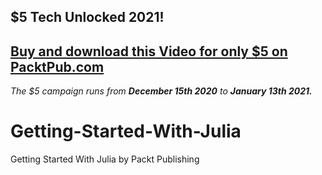 ## $5 Tech Unlocked 2021!
[Buy and download this Video for only $5 on PacktPub.com](https://www.packtpub.com/product/getting-started-with-julia-video/9781786462978)
-----
*The $5 campaign         runs from __December 15th 2020__ to __January 13th 2021.__*

# Getting-Started-With-Julia
Getting Started With Julia by Packt Publishing
